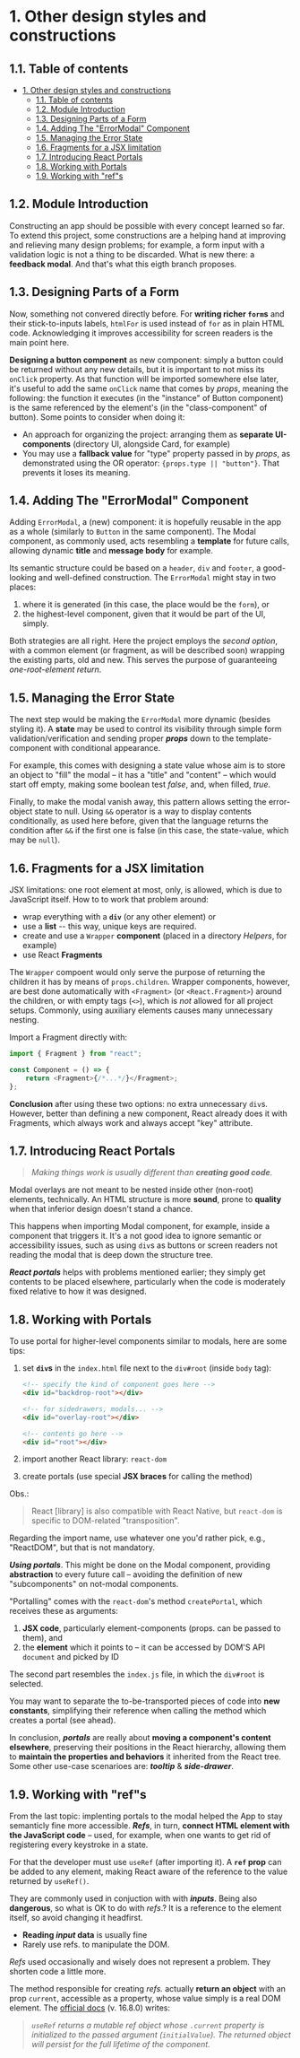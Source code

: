 # 1. Other design styles and constructions

## 1.1. Table of contents

-   [1. Other design styles and constructions](#1-other-design-styles-and-constructions)
    -   [1.1. Table of contents](#11-table-of-contents)
    -   [1.2. Module Introduction](#12-module-introduction)
    -   [1.3. Designing Parts of a Form](#13-designing-parts-of-a-form)
    -   [1.4. Adding The "ErrorModal" Component](#14-adding-the-errormodal-component)
    -   [1.5. Managing the Error State](#15-managing-the-error-state)
    -   [1.6. Fragments for a JSX limitation](#16-fragments-for-a-jsx-limitation)
    -   [1.7. Introducing React Portals](#17-introducing-react-portals)
    -   [1.8. Working with Portals](#18-working-with-portals)
    -   [1.9. Working with "ref"s](#19-working-with-refs)

## 1.2. Module Introduction

Constructing an app should be possible with every concept learned so far. To extend this project, some constructions are a helping hand at improving and relieving many design problems; for example, a form input with a validation logic is not a thing to be discarded. What is new there: a **feedback modal**. And that's what this eigth branch proposes.

## 1.3. Designing Parts of a Form

Now, something not convered directly before. For **writing richer `form`s** and their stick-to-inputs labels, `htmlFor` is used instead of `for` as in plain HTML code. Acknowledging it improves accessibility for screen readers is the main point here.

**Designing a button component** as new component: simply a button could be returned without any new details, but it is important to not miss its `onClick` property. As that function will be imported somewhere else later, it's useful to add the same `onClick` name that comes by _props_, meaning the following: the function it executes (in the "instance" of Button component) is the same referenced by the element's (in the "class-component" of button). Some points to consider when doing it:

-   An approach for organizing the project: arranging them as **separate UI-components** (directory UI, alongside Card, for example)
-   You may use a **fallback value** for "type" property passed in by _props_, as demonstrated using the OR operator: `{props.type || "button"}`. That prevents it loses its meaning.

## 1.4. Adding The "ErrorModal" Component

Adding `ErrorModal`, a (new) component: it is hopefully reusable in the app as a whole (similarly to `Button` in the same component). The Modal component, as commonly used, acts resembling a **template** for future calls, allowing dynamic **title** and **message body** for example.

Its semantic structure could be based on a `header`, `div` and `footer`, a good-looking and well-defined construction. The `ErrorModal` might stay in two places:

1. where it is generated (in this case, the place would be the `form`), or
2. the highest-level component, given that it would be part of the UI, simply.

Both strategies are all right. Here the project employs the _second option_, with a common element (or fragment, as will be described soon) wrapping the existing parts, old and new. This serves the purpose of guaranteeing _one-root-element return_.

## 1.5. Managing the Error State

The next step would be making the `ErrorModal` more dynamic (besides styling it). A **state** may be used to control its visibility through simple form validation/verification and sending proper **_props_** down to the template-component with conditional appearance.

For example, this comes with designing a state value whose aim is to store an object to "fill" the modal – it has a "title" and "content" – which would start off empty, making some boolean test _false_, and, when filled, _true_.

Finally, to make the modal vanish away, this pattern allows setting the error-object state to null. Using `&&` operator is a way to display contents conditionally, as used here before, given that the language returns the condition after `&&` if the first one is false (in this case, the state-value, which may be `null`).

## 1.6. Fragments for a JSX limitation

JSX limitations: one root element at most, only, is allowed, which is due to JavaScript itself. How to to work that problem around:

-   wrap everything with a **`div`** (or any other element) or
-   use a **list** -- this way, unique keys are required.
-   create and use a `Wrapper` **component** (placed in a directory _Helpers_, for example)
-   use React **Fragments**

The `Wrapper` compoent would only serve the purpose of returning the children it has by means of `props.children`. Wrapper components, however, are best done automatically with `<Fragment>` (or `<React.Fragment>`) around the children, or with empty tags (`<>`), which is _not_ allowed for all project setups. Commonly, using auxiliary elements causes many unnecessary nesting.

Import a Fragment directly with:

```javascript
import { Fragment } from "react";

const Component = () => {
    return <Fragment>{/*...*/}</Fragment>;
};
```

**Conclusion** after using these two options: no extra unnecessary `div`s. However, better than defining a new component, React already does it with Fragments, which always work and always accept "key" attribute.

## 1.7. Introducing React Portals

> _Making things work is usually different than **creating good code**_.

Modal overlays are not meant to be nested inside other (non-root) elements, technically. An HTML structure is more **sound**, prone to **quality** when that inferior design doesn't stand a chance.

This happens when importing Modal component, for example, inside a component that triggers it. It's a not good idea to ignore semantic or accessibility issues, such as using `div`s as buttons or screen readers not reading the modal that is deep down the structure tree.

**_React portals_** helps with problems mentioned earlier; they simply get contents to be placed elsewhere, particularly when the code is moderately fixed relative to how it was designed.

## 1.8. Working with Portals

To use portal for higher-level components similar to modals, here are some tips:

1. set **`div`s** in the `index.html` file next to the `div#root` (inside `body` tag):

    ```html
    <!-- specify the kind of component goes here -->
    <div id="backdrop-root"></div>

    <!-- for sidedrawers, modals... -->
    <div id="overlay-root"></div>

    <!-- contents go here -->
    <div id="root"></div>
    ```

2. import another React library: `react-dom`
3. create portals (use special **JSX braces** for calling the method)

Obs.:

> React \[library\] is also compatible with React Native, but `react-dom` is specific to DOM-related "transposition".

Regarding the import name, use whatever one you'd rather pick, e.g., "ReactDOM", but that is not mandatory.

**_Using portals_**. This might be done on the Modal component, providing **abstraction** to every future call – avoiding the definition of new "subcomponents" on not-modal components.

"Portalling" comes with the `react-dom`'s method `createPortal`, which receives these as arguments:

1. **JSX code**, particularly element-components (props. can be passed to them), and
2. the **element** which it points to – it can be accessed by DOM'S API `document` and picked by ID

The second part resembles the `index.js` file, in which the `div#root` is selected.

You may want to separate the to-be-transported pieces of code into **new constants**, simplifying their reference when calling the method which creates a portal (see ahead).

In conclusion, _**portals**_ are really about **moving a component's content elsewhere**, preserving their positions in the React hierarchy, allowing them to **maintain the properties and behaviors** it inherited from the React tree. Some other use-case scenarioes are: **_tooltip_** & **_side-drawer_**.

## 1.9. Working with "ref"s

From the last topic: implenting portals to the modal helped the App to stay semanticly fine more accessible. **_Refs_**, in turn, **connect HTML element with the JavaScript code** – used, for example, when one wants to get rid of registering every keystroke in a state.

For that the developer must use `useRef` (after importing it). A **`ref` prop** can be added to any element, making React aware of the reference to the value returned by `useRef()`.

They are commonly used in conjuction with with **_inputs_**. Being also **dangerous**, so what is OK to do with _refs_.? It is a reference to the element itself, so avoid changing it headfirst.

-   **Reading _input_ data** is usually fine
-   Rarely use refs. to manipulate the DOM.

_Refs_ used occasionally and wisely does not represent a problem. They shorten code a little more.

The method responsible for creating _refs._ actually **return an object** with an prop `current`, accessible as a property, whose value simply is a real DOM element. The [official docs][docs-useref] (v. 16.8.0) writes:

> _`useRef` returns a mutable ref object whose `.current` property is initialized to the passed argument (`initialValue`). The returned object will persist for the full lifetime of the component._

[docs-useref]: https://reactjs.org/docs/hooks-reference.html#useref

